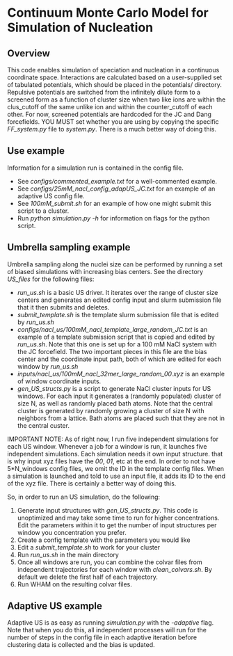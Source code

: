 # Continuum Monte Carlo Model for Simulation of Nucleation

## Overview
This code enables simulation of speciation and nucleation in a continuous coordinate space. Interactions are calculated based on a user-supplied set of tabulated potentials, which should be placed in the potentials/ directory. Repulsive potentials are switched from the infinitely dilute form to a screened form as a function of cluster size when two like ions are within the clus_cutoff of the same unlike ion and within the counter_cutoff of each other. For now, screened potentials are hardcoded for the JC and Dang forcefields. YOU MUST set whether you are using by copying the specific _FF_system.py_ file to _system.py_. There is a much better way of doing this.
 
## Use example
Information for a simulation run is contained in the config file. 
- See _configs/commented_example.txt_ for a well-commented example.
- See _configs/25mM_nacl_config_adapUS_JC.txt_ for an example of an adaptive US config file.
- See _100mM_submit.sh_ for an example of how one might submit this script to a cluster.
- Run _python simulation.py -h_ for information on flags for the python script.

## Umbrella sampling example
Umbrella sampling along the nuclei size can be performed by running a set of biased simulations with increasing bias centers. See the directory _US_files_ for the following files:
- _run_us.sh_ is a basic US driver. It iterates over the range of cluster size centers and generates an edited config input and slurm submission file that it then submits and deletes.
- _submit_template.sh_ is the template slurm submission file that is edited by _run_us.sh_
- _configs/nacl_us/100mM_nacl_template_large_random_JC.txt_ is an example of a template submission script that is copied and edited by _run_us.sh_. Note that this one is set up for a 100 mM NaCl system with the JC forcefield. The two important pieces in this file are the bias center and the coordinate input path, both of which are edited for each window by _run_us.sh_
- _inputs/nacl_us/100mM_nacl_32mer_large_random_00.xyz_ is an example of window coordinate inputs.
- _gen_US_structs.py_ is a script to generate NaCl cluster inputs for US windows. For each input it generates a (randomly populated) cluster of size N, as well as randomly placed bath atoms. Note that the central cluster is generated by randomly growing a cluster of size N with neighbors from a lattice. Bath atoms are placed such that they are not in the central custer.

IMPORTANT NOTE: As of right now, I run five independent simulations for each US window. Whenever a job for a window is run, it launches five independent simulations. Each simulation needs it own input structure. that is why input xyz files have the _00_, _01_, etc at the end. In order to not have 5\*N_windows config files, we omit the ID in the template config files. When a simulation is launched and told to use an input file, it adds its ID to the end of the xyz file. There is certainly a better way of doing this.

So, in order to run an US simulation, do the following:
1. Generate input structures with _gen_US_structs.py_. This code is unoptimized and may take some time to run for higher concentrations. Edit the parameters within it to get the number of input structures per window you concentration you prefer.
2. Create a config template with the parameters you would like
3. Edit a _submit_template.sh_ to work for your cluster
4. Run _run_us.sh_ in the main directory
5. Once all windows are run, you can combine the colvar files from independent trajectories for each window with _clean_colvars.sh_. By default we delete the first half of each trajectory. 
6. Run WHAM on the resulting colvar files. 

## Adaptive US example
Adaptive US is as easy as running _simulation.py_ with the _-adaptive_ flag. Note that when you do this, all independent processes will run for the number of steps in the config file in each adaptive iteration before clustering data is collected and the bias is updated. 
